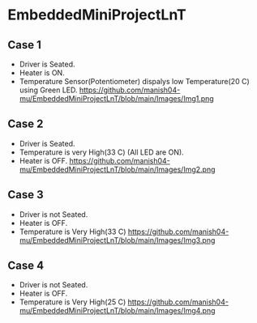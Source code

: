 # EmbeddedMiniProjectLnT

## Case 1
* Driver is Seated.
* Heater is ON.
* Temperature Sensor(Potentiometer) dispalys low Temperature(20 C) using Green LED.
https://github.com/manish04-mu/EmbeddedMiniProjectLnT/blob/main/Images/Img1.png

## Case 2
* Driver is Seated.
* Temperature is very High(33 C) (All LED are ON).
* Heater is OFF.
https://github.com/manish04-mu/EmbeddedMiniProjectLnT/blob/main/Images/Img2.png
## Case 3
* Driver is not Seated.
* Heater is OFF.
* Temperature is Very High(33 C)
https://github.com/manish04-mu/EmbeddedMiniProjectLnT/blob/main/Images/Img3.png
## Case 4
* Driver is not Seated.
* Heater is OFF.
* Temperature is Very High(25 C)
https://github.com/manish04-mu/EmbeddedMiniProjectLnT/blob/main/Images/Img4.png